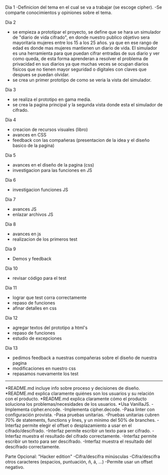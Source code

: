 Dia 1
 -Definicion del tema en el cual se va a trabajar (se escoge cipher).
 -Se comparte conocimientos y opiniones sobre el tema.

Dia 2 
  - se empieza a prototipar el proyecto, se define que se hara un simulador de "diario de vida cifrado", en donde nuestro publico objetivo sera mayoritaria mujeres entre los 15 a los 25 años. ya que en ese rango de edad es donde mas mujeres mantienen un diario de vida. 
  El simulador es una herramienta para que puedan cifrar entradas de sus diario y ver como queda, de esta forma aprenderan a resolver el problema de privacidad en sus diarios ya que muchas veces se ocupan diarios fisicos que no tienen mayor seguridad o digitales con claves que despues se puedan olvidar.
  - se crea un primer prototipo de como se veria la vista del simulador. 

Dia 3
  - se realiza el prototipo en gama media.
  - se crea la pagina principal y la segunda vista donde esta el simulador de cifrado.

Dia 4
  - creacion de recursos visuales (libro)
  - avances en CSS 
  - feedback con las compañeras (presentacion de la idea y el diseño basico de la pagina)

Dia 5
 - avances en el diseño de la pagina (css)
 - investigacion para las funciones en JS

Dia 6
  - investigacion funciones JS

Dia 7
  - avances JS
  - enlazar archivos JS

Dia 8
 - avances en js
 - realizacion de los primeros test

Dia 9
- Demos y feedback

Dia 10
- revisar código para el test

Dia 11
- lograr que test corra correctamente
- repaso de funciones
- afinar detalles en css

Dia 12
- agregar textos del prototipo a html's
- repaso de funciones
- estudio de excepciones

Dia 13
- pedimos feedback a nuestras compañeras sobre el diseño de nuestra pagina
- modificaciones en nuestro css
- repasamos nuevamente los test 



___________________________________________________
 *README.md incluye info sobre proceso y decisiones de diseño.
 *README.md explica claramente quiénes son los usuarios y su relación con el producto.
 *README.md explica claramente cómo el producto soluciona los problemas/necesidades de los usuarios.
 *Usa VanillaJS.
 -Implementa cipher.encode.
 -Implementa cipher.decode.
 -Pasa linter con configuración provista.
 -Pasa pruebas unitarias.
 -Pruebas unitarias cubren 70% de statements, functions y lines, y un mínimo del 50% de branches.
 -Interfaz permite elegir el offset o desplazamiento a usar en el cifrado/descifrado.
 -Interfaz permite escribir un texto para ser cifrado.
 -Interfaz muestra el resultado del cifrado correctamente.
 -Interfaz permite escribir un texto para ser descifrado.
 -Interfaz muestra el resultado del descifrado correctamente. 

Parte Opcional: "Hacker edition"
 -Cifra/descifra minúsculas
 -Cifra/descifra otros caracteres (espacios, puntuación, ñ, á, ...)
 -Permite usar un offset negativo.
